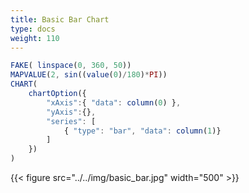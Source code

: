 ```yaml
---
title: Basic Bar Chart
type: docs
weight: 110
---
```


```js
FAKE( linspace(0, 360, 50))
MAPVALUE(2, sin((value(0)/180)*PI))
CHART(
    chartOption({
        "xAxis":{ "data": column(0) },
        "yAxis":{},
        "series": [
            { "type": "bar", "data": column(1)}
        ]
    })
)
```

{{< figure src="../../img/basic_bar.jpg" width="500" >}}
